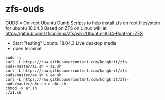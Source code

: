 # zfs-ouds
OUDS = On-root Ubuntu Dumb Scripts to help install zfs on root filesystem for ubuntu 18.04.3
Based on ZFS on Linux wiki at https://github.com/zfsonlinux/zfs/wiki/Ubuntu-18.04-Root-on-ZFS

- Start "testing" Ubuntu 18.04.3 Live desktop media 
- open terminal
```
sudo -i
curl -L https://raw.githubusercontent.com/kongkrit/zfs-ouds/master/a1.sh > a1.sh
curl -L https://raw.githubusercontent.com/kongkrit/zfs-ouds/master/a4.sh > a4.sh
curl -L https://raw.githubusercontent.com/kongkrit/zfs-ouds/master/a6c.sh > a6c.sh
chmod +x a*.sh
./a1.sh
```
